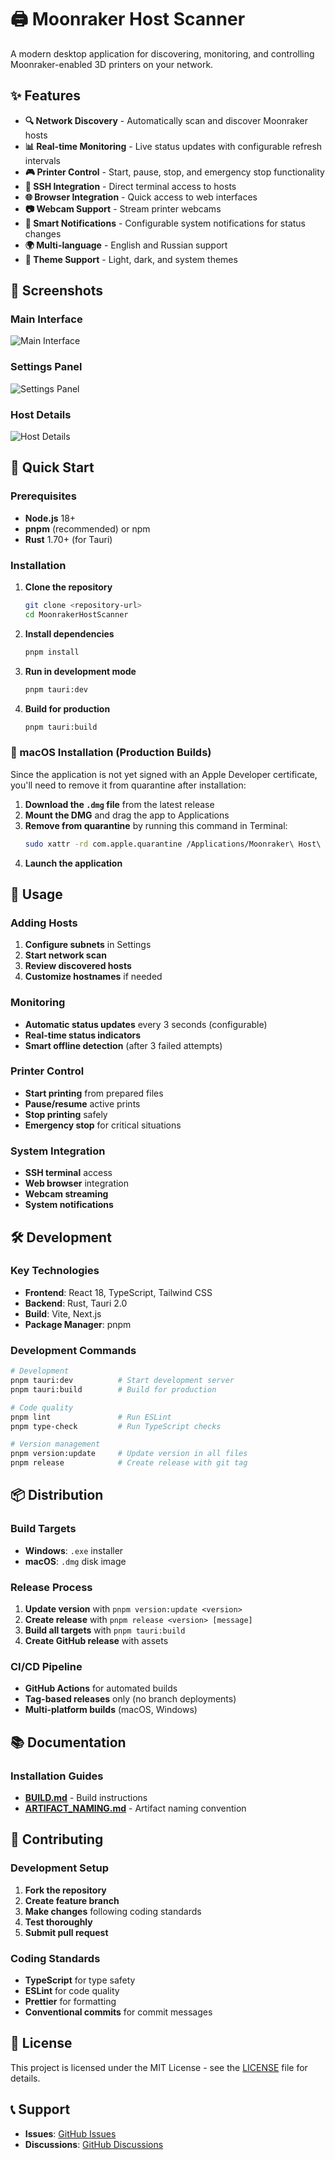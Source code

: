 # 🖨️ Moonraker Host Scanner

A modern desktop application for discovering, monitoring, and controlling Moonraker-enabled 3D printers on your network.

## ✨ Features

- **🔍 Network Discovery** - Automatically scan and discover Moonraker hosts
- **📊 Real-time Monitoring** - Live status updates with configurable refresh intervals
- **🎮 Printer Control** - Start, pause, stop, and emergency stop functionality
- **🔗 SSH Integration** - Direct terminal access to hosts
- **🌐 Browser Integration** - Quick access to web interfaces
- **📷 Webcam Support** - Stream printer webcams
- **🔔 Smart Notifications** - Configurable system notifications for status changes
- **🌍 Multi-language** - English and Russian support
- **🎨 Theme Support** - Light, dark, and system themes

## 📸 Screenshots

### Main Interface
![Main Interface](./screenshots/MHS_main.png)

### Settings Panel
![Settings Panel](./screenshots/MHS_settings.png)

### Host Details
![Host Details](./screenshots/MHS_webcam.png)

## 🚀 Quick Start

### Prerequisites

- **Node.js** 18+ 
- **pnpm** (recommended) or npm
- **Rust** 1.70+ (for Tauri)

### Installation

1. **Clone the repository**
   ```bash
   git clone <repository-url>
   cd MoonrakerHostScanner
   ```

2. **Install dependencies**
   ```bash
   pnpm install
   ```

3. **Run in development mode**
   ```bash
   pnpm tauri:dev
   ```

4. **Build for production**
   ```bash
   pnpm tauri:build
   ```

### 🍎 macOS Installation (Production Builds)

Since the application is not yet signed with an Apple Developer certificate, you'll need to remove it from quarantine after installation:

1. **Download the `.dmg` file** from the latest release
2. **Mount the DMG** and drag the app to Applications
3. **Remove from quarantine** by running this command in Terminal:
   ```bash
   sudo xattr -rd com.apple.quarantine /Applications/Moonraker\ Host\ Scanner.app
   ```
4. **Launch the application**

## 📱 Usage

### Adding Hosts
1. **Configure subnets** in Settings
2. **Start network scan**
3. **Review discovered hosts**
4. **Customize hostnames** if needed

### Monitoring
- **Automatic status updates** every 3 seconds (configurable)
- **Real-time status indicators**
- **Smart offline detection** (after 3 failed attempts)

### Printer Control
- **Start printing** from prepared files
- **Pause/resume** active prints
- **Stop printing** safely
- **Emergency stop** for critical situations

### System Integration
- **SSH terminal** access
- **Web browser** integration
- **Webcam streaming**
- **System notifications**

## 🛠️ Development

### Key Technologies
- **Frontend**: React 18, TypeScript, Tailwind CSS
- **Backend**: Rust, Tauri 2.0
- **Build**: Vite, Next.js
- **Package Manager**: pnpm

### Development Commands
```bash
# Development
pnpm tauri:dev          # Start development server
pnpm tauri:build        # Build for production

# Code quality
pnpm lint               # Run ESLint
pnpm type-check         # Run TypeScript checks

# Version management
pnpm version:update     # Update version in all files
pnpm release            # Create release with git tag
```

## 📦 Distribution

### Build Targets
- **Windows**: `.exe` installer
- **macOS**: `.dmg` disk image

### Release Process
1. **Update version** with `pnpm version:update <version>`
2. **Create release** with `pnpm release <version> [message]`
3. **Build all targets** with `pnpm tauri:build`
4. **Create GitHub release** with assets

### CI/CD Pipeline
- **GitHub Actions** for automated builds
- **Tag-based releases** only (no branch deployments)
- **Multi-platform builds** (macOS, Windows)

## 📚 Documentation

### Installation Guides
- **[BUILD.md](./readme/BUILD.md)** - Build instructions
- **[ARTIFACT_NAMING.md](./readme/ARTIFACT_NAMING.md)** - Artifact naming convention

## 🤝 Contributing

### Development Setup
1. **Fork the repository**
2. **Create feature branch**
3. **Make changes** following coding standards
4. **Test thoroughly**
5. **Submit pull request**

### Coding Standards
- **TypeScript** for type safety
- **ESLint** for code quality
- **Prettier** for formatting
- **Conventional commits** for commit messages

## 📄 License

This project is licensed under the MIT License - see the [LICENSE](LICENSE) file for details.

## 📞 Support

- **Issues**: [GitHub Issues](https://github.com/your-repo/issues)
- **Discussions**: [GitHub Discussions](https://github.com/your-repo/discussions)
